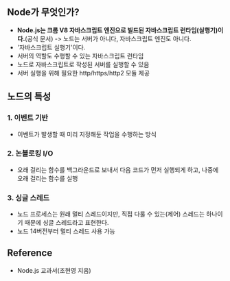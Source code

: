 ## Node가 무엇인가?

- **Node.js는 크롬 V8 자바스크립트 엔진으로 빌드된 자바스크립트 런타임(실행기)이다.**(공식 문서) -> 노드는 서버가 아니다, 자바스크립트 엔진도 아니다.
- '자바스크립트 실행기'이다.
- 서버의 역할도 수행할 수 있는 자바스크립트 런타임
- 노드로 자바스크립트로 작성된 서버를 실행할 수 있음
- 서버 실행을 위해 필요한 http/https/http2 모듈 제공

## 노드의 특성

### 1. 이벤트 기반

- 이벤트가 발생할 때 미리 지정해둔 작업을 수행하는 방식

### 2. 논블로킹 I/O

- 오래 걸리는 함수를 백그라운드로 보내서 다음 코드가 먼저 실행되게 하고, 나중에 오래 걸리는 함수를 실행

### 3. 싱글 스레드

- 노드 프로세스는 원래 멀티 스레드이지만, 직접 다룰 수 있는(제어) 스레드는 하나이기 때문에 싱글 스레드라고 표현한다.
- 노드 14버전부터 멀티 스레드 사용 가능

## Reference

- Node.js 교과서(조현영 지음)
